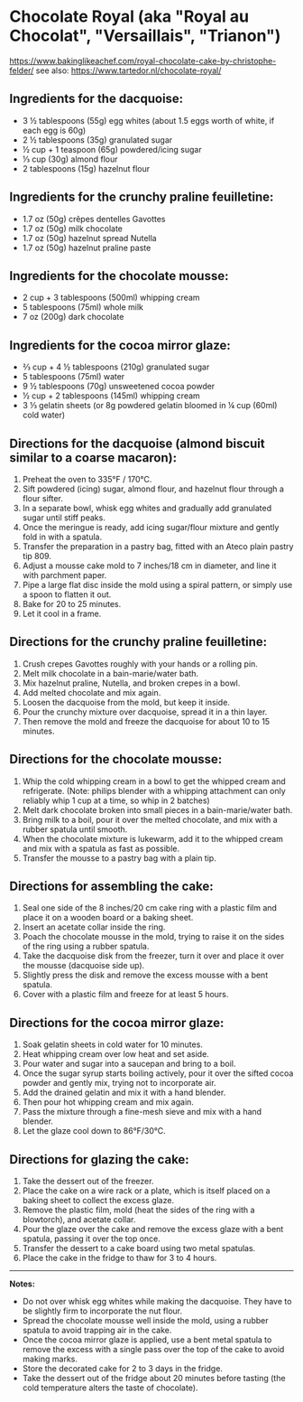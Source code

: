 # Chocolate Royal (aka "Royal au Chocolat", "Versaillais", "Trianon")

https://www.bakinglikeachef.com/royal-chocolate-cake-by-christophe-felder/
see also: https://www.tartedor.nl/chocolate-royal/

## Ingredients for the dacquoise:

* 3 ½ tablespoons (55g) egg whites (about 1.5 eggs worth of white, if each egg is 60g)
* 2 ½ tablespoons (35g) granulated sugar
* ½ cup + 1 teaspoon (65g) powdered/icing sugar
* ⅓ cup (30g) almond flour
* 2 tablespoons (15g) hazelnut flour

## Ingredients for the crunchy praline feuilletine:

* 1.7 oz (50g) crêpes dentelles Gavottes
* 1.7 oz (50g) milk chocolate
* 1.7 oz (50g) hazelnut spread Nutella
* 1.7 oz (50g) hazelnut praline paste

## Ingredients for the chocolate mousse:

* 2 cup + 3 tablespoons (500ml) whipping cream
* 5 tablespoons (75ml) whole milk
* 7 oz (200g) dark chocolate

## Ingredients for the cocoa mirror glaze:

* ⅔ cup + 4 ½ tablespoons (210g) granulated sugar
* 5 tablespoons (75ml) water
* 9 ½ tablespoons (70g) unsweetened cocoa powder
* ½ cup + 2 tablespoons (145ml) whipping cream
* 3 ⅓ gelatin sheets (or 8g powdered gelatin bloomed in ¼ cup (60ml) cold water)

## Directions for the dacquoise (almond biscuit similar to a coarse macaron):

1. Preheat the oven to 335°F / 170°C.
2. Sift powdered (icing) sugar, almond flour, and hazelnut flour through a flour sifter.
3. In a separate bowl, whisk egg whites and gradually add granulated sugar until stiff peaks.
4. Once the meringue is ready, add icing sugar/flour mixture and gently fold in with a spatula.
5. Transfer the preparation in a pastry bag, fitted with an Ateco plain pastry tip 809.
6. Adjust a mousse cake mold to 7 inches/18 cm in diameter, and line it with parchment paper.
7. Pipe a large flat disc inside the mold using a spiral pattern, or simply use a spoon to flatten it out.
8. Bake for 20 to 25 minutes.
9. Let it cool in a frame.

## Directions for the crunchy praline feuilletine:

1. Crush crepes Gavottes roughly with your hands or a rolling pin.
2. Melt milk chocolate in a bain-marie/water bath.
3. Mix hazelnut praline, Nutella, and broken crepes in a bowl.
4. Add melted chocolate and mix again.
5. Loosen the dacquoise from the mold, but keep it inside.
6. Pour the crunchy mixture over dacquoise, spread it in a thin layer.
7. Then remove the mold and freeze the dacquoise for about 10 to 15 minutes.

## Directions for the chocolate mousse:

1. Whip the cold whipping cream in a bowl to get the whipped cream and refrigerate.
   (Note: philips blender with a whipping attachment can only reliably whip 1 cup at a time, so whip in 2 batches)
2. Melt dark chocolate broken into small pieces in a bain-marie/water bath.
3. Bring milk to a boil, pour it over the melted chocolate, and mix with a rubber spatula until smooth.
4. When the chocolate mixture is lukewarm, add it to the whipped cream and mix with a spatula as fast as possible.
5. Transfer the mousse to a pastry bag with a plain tip.

## Directions for assembling the cake:

1. Seal one side of the 8 inches/20 cm cake ring with a plastic film and place it on a wooden board or a baking sheet.
2. Insert an acetate collar inside the ring.
3. Poach the chocolate mousse in the mold, trying to raise it on the sides of the ring using a rubber spatula.
4. Take the dacquoise disk from the freezer, turn it over and place it over the mousse (dacquoise side up).
5. Slightly press the disk and remove the excess mousse with a bent spatula.
6. Cover with a plastic film and freeze for at least 5 hours.

## Directions for the cocoa mirror glaze:

1. Soak gelatin sheets in cold water for 10 minutes.
2. Heat whipping cream over low heat and set aside.
3. Pour water and sugar into a saucepan and bring to a boil.
4. Once the sugar syrup starts boiling actively, pour it over the sifted cocoa powder and gently mix, 
   trying not to incorporate air.
5. Add the drained gelatin and mix it with a hand blender.
6. Then pour hot whipping cream and mix again.
7. Pass the mixture through a fine-mesh sieve and mix with a hand blender.
8. Let the glaze cool down to 86°F/30°C.

## Directions for glazing the cake:

1. Take the dessert out of the freezer.
2. Place the cake on a wire rack or a plate, which is itself placed on a baking sheet to collect the excess glaze.
3. Remove the plastic film, mold (heat the sides of the ring with a blowtorch), and acetate collar.
4. Pour the glaze over the cake and remove the excess glaze with a bent spatula, passing it over the top once.
5. Transfer the dessert to a cake board using two metal spatulas.
6. Place the cake in the fridge to thaw for 3 to 4 hours.

---

**Notes:**

* Do not over whisk egg whites while making the dacquoise. They have to be slightly firm to incorporate the nut flour.
* Spread the chocolate mousse well inside the mold, using a rubber spatula to avoid trapping air in the cake.
* Once the cocoa mirror glaze is applied, use a bent metal spatula to remove the excess with a single pass over the top
  of the cake to avoid making marks.
* Store the decorated cake for 2 to 3 days in the fridge.
* Take the dessert out of the fridge about 20 minutes before tasting (the cold temperature alters the taste of
  chocolate).